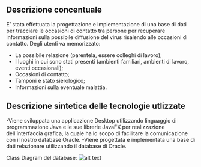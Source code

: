 ## Descrizione concentuale
E’ stata effettuata la progettazione e implementazione di una base di dati per tracciare le occasioni di contatto tra persone per recuperare informazioni sulla possibile diffusione del virus risalendo alle occasioni di contatto.
Degli utenti va memorizzato:
-	La possibile relazione (parentela, essere colleghi di lavoro);
-	I luoghi in cui sono stati presenti (ambienti familiari, ambienti di lavoro, eventi occasionali);
-	Occasioni di contatto;
-	Tamponi e stato sierologico;
-	Informazioni sulla eventuale malattia.

## Descrizione sintetica delle tecnologie utlizzate
-Viene sviluppata una applicazione Desktop utilizzando linguaggio di programmazione Java e le sue librerie JavaFX per realizzazione dell'interfaccia grafica, la quale ha lo scopo di facilitare
la comunicazione con il nostro database Oracle.
-Viene progettata e implementata una base di dati relazionare utilizzando il database di Oracle.

Class Diagram del database:
![alt text](https://drive.google.com/file/d/1MHHRVCJJeu0CCV9SFFGar6irLHnUupKA/view)
